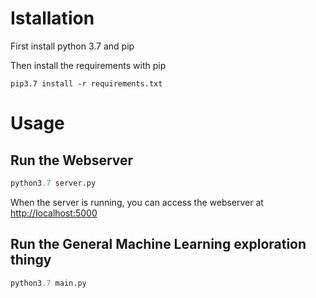 # Istallation

First install python 3.7 and pip

Then install the requirements with pip

```
pip3.7 install -r requirements.txt
```

# Usage

## Run the Webserver

```python
python3.7 server.py
```

When the server is running, you can access the webserver at [http://localhost:5000](http://localhost:5000)

## Run the General Machine Learning exploration thingy

```python
python3.7 main.py
```
